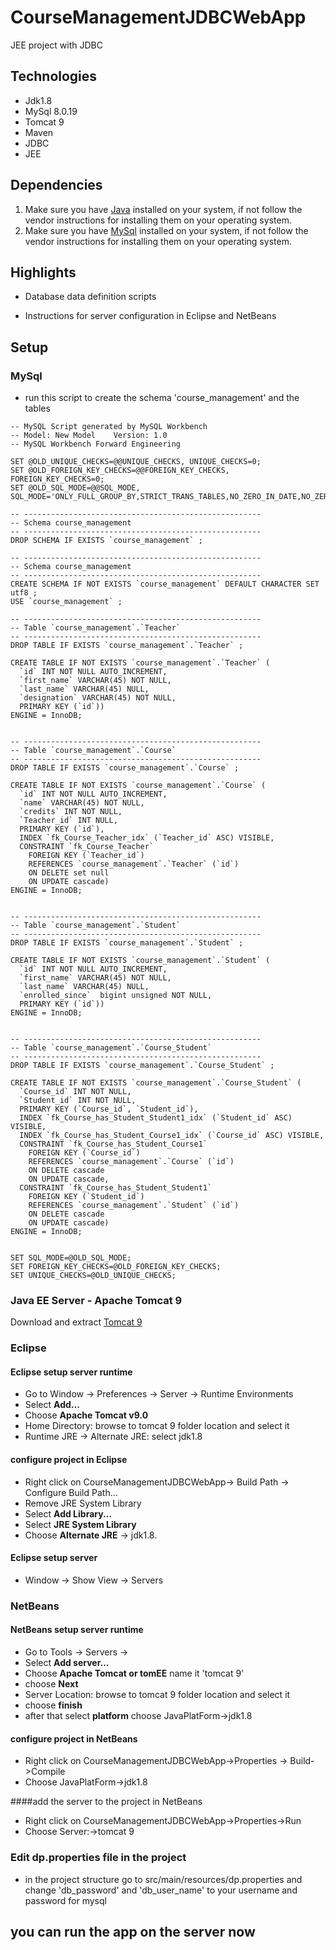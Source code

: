 # CourseManagementJDBCWebApp
JEE project with JDBC 


## Technologies

* Jdk1.8
* MySql 8.0.19
* Tomcat 9 
* Maven
* JDBC
* JEE
## Dependencies

1. Make sure you have [Java](http://www.java.com/) installed on your system, if not follow the vendor instructions for installing them on your operating system.
2. Make sure you have [MySql](https://www.mysql.com/) installed on your system, if not follow the vendor instructions for installing them on your operating system.

## Highlights
* Database data definition scripts

* Instructions for server configuration in Eclipse and NetBeans



## Setup

### MySql

* run this script to create the schema 'course_management' and the tables

```
-- MySQL Script generated by MySQL Workbench
-- Model: New Model    Version: 1.0
-- MySQL Workbench Forward Engineering

SET @OLD_UNIQUE_CHECKS=@@UNIQUE_CHECKS, UNIQUE_CHECKS=0;
SET @OLD_FOREIGN_KEY_CHECKS=@@FOREIGN_KEY_CHECKS, FOREIGN_KEY_CHECKS=0;
SET @OLD_SQL_MODE=@@SQL_MODE, SQL_MODE='ONLY_FULL_GROUP_BY,STRICT_TRANS_TABLES,NO_ZERO_IN_DATE,NO_ZERO_DATE,ERROR_FOR_DIVISION_BY_ZERO,NO_ENGINE_SUBSTITUTION';

-- -----------------------------------------------------
-- Schema course_management
-- -----------------------------------------------------
DROP SCHEMA IF EXISTS `course_management` ;

-- -----------------------------------------------------
-- Schema course_management
-- -----------------------------------------------------
CREATE SCHEMA IF NOT EXISTS `course_management` DEFAULT CHARACTER SET utf8 ;
USE `course_management` ;

-- -----------------------------------------------------
-- Table `course_management`.`Teacher`
-- -----------------------------------------------------
DROP TABLE IF EXISTS `course_management`.`Teacher` ;

CREATE TABLE IF NOT EXISTS `course_management`.`Teacher` (
  `id` INT NOT NULL AUTO_INCREMENT,
  `first_name` VARCHAR(45) NOT NULL,
  `last_name` VARCHAR(45) NULL,
  `designation` VARCHAR(45) NOT NULL,
  PRIMARY KEY (`id`))
ENGINE = InnoDB;


-- -----------------------------------------------------
-- Table `course_management`.`Course`
-- -----------------------------------------------------
DROP TABLE IF EXISTS `course_management`.`Course` ;

CREATE TABLE IF NOT EXISTS `course_management`.`Course` (
  `id` INT NOT NULL AUTO_INCREMENT,
  `name` VARCHAR(45) NOT NULL,
  `credits` INT NOT NULL,
  `Teacher_id` INT NULL,
  PRIMARY KEY (`id`),
  INDEX `fk_Course_Teacher_idx` (`Teacher_id` ASC) VISIBLE,
  CONSTRAINT `fk_Course_Teacher`
    FOREIGN KEY (`Teacher_id`)
    REFERENCES `course_management`.`Teacher` (`id`)
    ON DELETE set null
    ON UPDATE cascade)
ENGINE = InnoDB;


-- -----------------------------------------------------
-- Table `course_management`.`Student`
-- -----------------------------------------------------
DROP TABLE IF EXISTS `course_management`.`Student` ;

CREATE TABLE IF NOT EXISTS `course_management`.`Student` (
  `id` INT NOT NULL AUTO_INCREMENT,
  `first_name` VARCHAR(45) NOT NULL,
  `last_name` VARCHAR(45) NULL,
  `enrolled_since`  bigint unsigned NOT NULL,
  PRIMARY KEY (`id`))
ENGINE = InnoDB;


-- -----------------------------------------------------
-- Table `course_management`.`Course_Student`
-- -----------------------------------------------------
DROP TABLE IF EXISTS `course_management`.`Course_Student` ;

CREATE TABLE IF NOT EXISTS `course_management`.`Course_Student` (
  `Course_id` INT NOT NULL,
  `Student_id` INT NOT NULL,
  PRIMARY KEY (`Course_id`, `Student_id`),
  INDEX `fk_Course_has_Student_Student1_idx` (`Student_id` ASC) VISIBLE,
  INDEX `fk_Course_has_Student_Course1_idx` (`Course_id` ASC) VISIBLE,
  CONSTRAINT `fk_Course_has_Student_Course1`
    FOREIGN KEY (`Course_id`)
    REFERENCES `course_management`.`Course` (`id`)
    ON DELETE cascade
    ON UPDATE cascade,
  CONSTRAINT `fk_Course_has_Student_Student1`
    FOREIGN KEY (`Student_id`)
    REFERENCES `course_management`.`Student` (`id`)
    ON DELETE cascade
    ON UPDATE cascade)
ENGINE = InnoDB;


SET SQL_MODE=@OLD_SQL_MODE;
SET FOREIGN_KEY_CHECKS=@OLD_FOREIGN_KEY_CHECKS;
SET UNIQUE_CHECKS=@OLD_UNIQUE_CHECKS;

```

### Java EE Server - Apache Tomcat 9 
Download and extract [Tomcat 9](https://tomcat.apache.org/download-90.cgi)
### Eclipse
#### Eclipse setup server runtime
* Go to Window -> Preferences -> Server -> Runtime Environments
* Select **Add...**
* Choose **Apache Tomcat v9.0**
* Home Directory: browse to tomcat 9 folder location and select it
* Runtime JRE -> Alternate JRE: select jdk1.8

#### configure project in Eclipse
*  Right click on CourseManagementJDBCWebApp-> Build Path -> Configure Build Path...
* Remove JRE System Library
* Select **Add Library...**
* Select **JRE System Library**
* Choose **Alternate JRE** -> jdk1.8.

#### Eclipse setup server
* Window -> Show View -> Servers

### NetBeans
#### NetBeans setup server runtime
* Go to Tools -> Servers ->
* Select **Add server...**
* Choose **Apache Tomcat or tomEE** name it 'tomcat 9'
* choose **Next**
* Server Location: browse to tomcat 9 folder location and select it
* choose **finish**
* after that select **platform** choose JavaPlatForm->jdk1.8

#### configure project in NetBeans 
* Right click on CourseManagementJDBCWebApp->Properties -> Build->Compile
* Choose JavaPlatForm->jdk1.8

####add the server to the project in NetBeans
* Right click on CourseManagementJDBCWebApp->Properties->Run
* Choose Server:->tomcat 9

### Edit dp.properties file in the project
* in the project structure go to src/main/resources/dp.properties and change 'db_password' and 'db_user_name' to your username and password for mysql



## you can run the app on the server now


